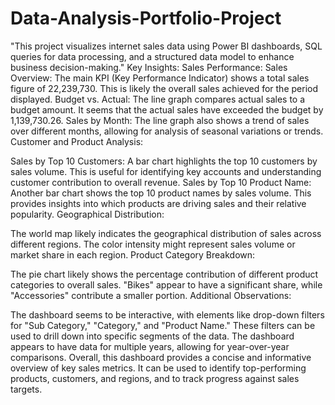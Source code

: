 # Data-Analysis-Portfolio-Project
"This project visualizes internet sales data using Power BI dashboards, SQL queries for data processing, and a structured data model to enhance business decision-making."
Key Insights:
Sales Performance:
Sales Overview: The main KPI (Key Performance Indicator) shows a total sales figure of 22,239,730. This is likely the overall sales achieved for the period displayed.
Budget vs. Actual: The line graph compares actual sales to a budget amount. It seems that the actual sales have exceeded the budget by 1,139,730.26.
Sales by Month: The line graph also shows a trend of sales over different months, allowing for analysis of seasonal variations or trends.
Customer and Product Analysis:

Sales by Top 10 Customers: A bar chart highlights the top 10 customers by sales volume. This is useful for identifying key accounts and understanding customer contribution to overall revenue.
Sales by Top 10 Product Name: Another bar chart shows the top 10 product names by sales volume. This provides insights into which products are driving sales and their relative popularity.
Geographical Distribution:

The world map likely indicates the geographical distribution of sales across different regions. The color intensity might represent sales volume or market share in each region.
Product Category Breakdown:

The pie chart likely shows the percentage contribution of different product categories to overall sales. "Bikes" appear to have a significant share, while "Accessories" contribute a smaller portion.
Additional Observations:

The dashboard seems to be interactive, with elements like drop-down filters for "Sub Category," "Category," and "Product Name." These filters can be used to drill down into specific segments of the data.
The dashboard appears to have data for multiple years, allowing for year-over-year comparisons.
Overall, this dashboard provides a concise and informative overview of key sales metrics. It can be used to identify top-performing products, customers, and regions, and to track progress against sales targets.
